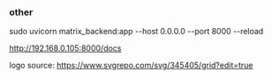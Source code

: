 

### other 

sudo uvicorn matrix_backend:app --host 0.0.0.0 --port 8000 --reload

http://192.168.0.105:8000/docs


logo source: https://www.svgrepo.com/svg/345405/grid?edit=true